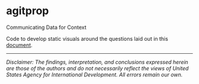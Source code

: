 # agitprop

Communicating Data for Context

Code to develop static visuals around the questions laid out in this [document](https://docs.google.com/document/d/1qpLzC2jMgduhMCs185IQNpLjfMYc8ewuIPgvXq9sicI/edit#).

---
*Disclaimer: The findings, interpretation, and conclusions expressed herein are those of the authors and do not necessarily reflect the views of United States Agency for International Development. All errors remain our own.*